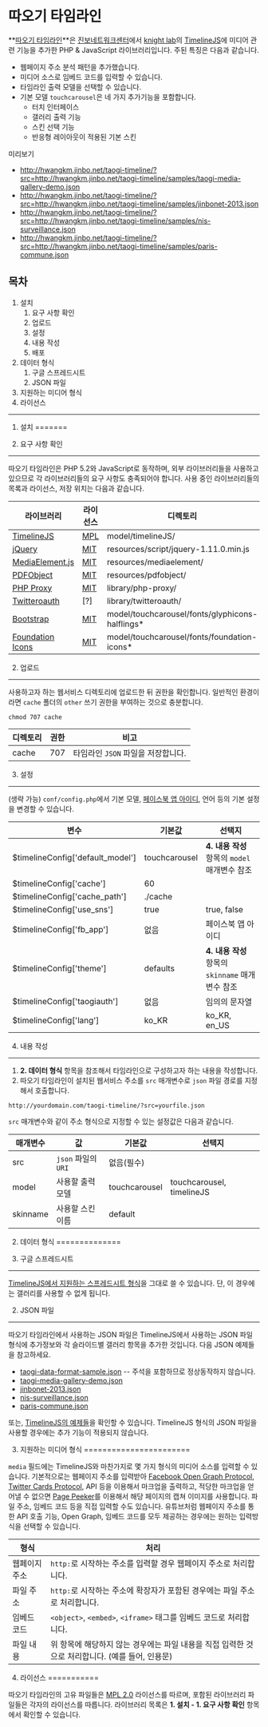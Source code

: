 따오기 타임라인
===============

**[따오기 타임라인][repository-taogi-timeline]**은 [진보네트워크센터][jinbonet]에서 [knight lab][knightlab]의 [TimelineJS][repository-timelinejs]에 미디어 관련 기능을 추가한 PHP & JavaScript 라이브러리입니다. 주된 특징은 다음과 같습니다.

* 웹페이지 주소 분석 패턴을 추가했습니다.
* 미디어 소스로 임베드 코드를 입력할 수 있습니다.
* 타임라인 출력 모델을 선택할 수 있습니다.
* 기본 모델 `touchcarousel`은 네 가지 추가기능을 포함합니다.
  * 터치 인터페이스
  * 갤러리 출력 기능
  * 스킨 선택 기능
  * 반응형 레이아웃이 적용된 기본 스킨

미리보기

* <http://hwangkm.jinbo.net/taogi-timeline/?src=http://hwangkm.jinbo.net/taogi-timeline/samples/taogi-media-gallery-demo.json>
* <http://hwangkm.jinbo.net/taogi-timeline/?src=http://hwangkm.jinbo.net/taogi-timeline/samples/jinbonet-2013.json>
* <http://hwangkm.jinbo.net/taogi-timeline/?src=http://hwangkm.jinbo.net/taogi-timeline/samples/nis-surveillance.json>
* <http://hwangkm.jinbo.net/taogi-timeline/?src=http://hwangkm.jinbo.net/taogi-timeline/samples/paris-commune.json>

목차
----------------------

1.  설치
    1.  요구 사항 확인
    2.  업로드
    3.  설정
    4.  내용 작성
    5.  배포
2.  데이터 형식
    1.  구글 스프레드시트
    2.  JSON 파일
3.  지원하는 미디어 형식
4.  라이선스

--------------------------------------------------------------------------------

1. 설치
=======

1. 요구 사항 확인
-----------------

따오기 타임라인은 PHP 5.2와 JavaScript로 동작하며, 외부 라이브러리들을 사용하고 있으므로 각 라이브러리들의 요구 사항도 충족되어야 합니다. 사용 중인 라이브러리들의 목록과 라이선스, 저장 위치는 다음과 같습니다.

| 라이브러리                                        | 라이선스              | 디렉토리                                          |
|---------------------------------------------------|-----------------------|---------------------------------------------------|
| [TimelineJS][repository-timelinejs]               | [MPL][license-mpl]    | model/timelineJS/                                 |
| [jQuery][repository-jquery]                       | [MIT][license-mit]    | resources/script/jquery-1.11.0.min.js             |
| [MediaElement.js][repository-mediaelement]        | [MIT][license-mit]    | resources/mediaelement/                           |
| [PDFObject][repository-pdfobject]                 | [MIT][license-mit]    | resources/pdfobject/                              |
| [PHP Proxy][repository-php-proxy]                 | [MIT][license-mit]    | library/php-proxy/                                |
| [Twitteroauth][repository-twitteroauth]           | [?]                   | library/twitteroauth/                             |
| [Bootstrap][repository-bootstrap]                 | [MIT][license-mit]    | model/touchcarousel/fonts/glyphicons-halflings*   |
| [Foundation Icons][repository-foundation-icons]   | [MIT][license-mit]    | model/touchcarousel/fonts/foundation-icons*       |

2. 업로드
---------

사용하고자 하는 웹서비스 디렉토리에 업로드한 뒤 권한을 확인합니다. 일반적인 환경이라면 `cache` 폴더의 `other` 쓰기 권한을 부여하는 것으로 충분합니다.

~~~~
chmod 707 cache
~~~~

| 디렉토리  | 권한  | 비고                                  |
|-----------|-------|---------------------------------------|
| cache     | 707   | 타임라인 `JSON` 파일을 저장합니다.    |


3. 설정
-------

(생략 가능) `conf/config.php`에서 기본 모델, [페이스북 앱 아이디][resource-facebook-app], 언어 등의 기본 설정을 변경할 수 있습니다.

| 변수                                  | 기본값            | 선택지                                            |
|---------------------------------------|-------------------|---------------------------------------------------|
| $timelineConfig['default_model']      | touchcarousel     | **4. 내용 작성** 항목의 `model` 매개변수 참조     |
| $timelineConfig['cache']              | 60                |                                                   |
| $timelineConfig['cache_path']         | ./cache           |                                                   |
| $timelineConfig['use_sns']            | true              | true, false                                       |
| $timelineConfig['fb_app']             | 없음              | 페이스북 앱 아이디                                |
| $timelineConfig['theme']              | defaults          | **4. 내용 작성** 항목의 `skinname` 매개변수 참조  |
| $timelineConfig['taogiauth']          | 없음              | 임의의 문자열                                     |
| $timelineConfig['lang']               | ko_KR             | ko_KR, en_US                                      |

4. 내용 작성
------------

1.  **2. 데이터 형식** 항목을 참조해서 타임라인으로 구성하고자 하는 내용을 작성합니다.
2.  따오기 타임라인이 설치된 웹서비스 주소를 `src` 매개변수로 `json` 파일 경로를 지정해서 호출합니다.

~~~~
http://yourdomain.com/taogi-timeline/?src=yourfile.json
~~~~

`src` 매개변수와 같이 주소 형식으로 지정할 수 있는 설정값은 다음과 같습니다.

| 매개변수      | 값                    | 기본값            | 선택지                        |
|---------------|-----------------------|-------------------|-------------------------------|
| src           | `json` 파일의 `URI`   | 없음(필수)        |                               |
| model         | 사용할 출력 모델      | touchcarousel     | touchcarousel, timelineJS     |
| skinname      | 사용할 스킨 이름      | default           |                               |

2. 데이터 형식
==============

1. 구글 스프레드시트
--------------------

[TimelineJS에서 지원하는 스프레드시트 형식][resource-timelinejs-spreadsheet-template]을 그대로 쓸 수 있습니다. 단, 이 경우에는 갤러리를 사용할 수 없게 됩니다.

2. JSON 파일
------------

따오기 타임라인에서 사용하는 JSON 파일은 TimelineJS에서 사용하는 JSON 파일 형식에 추가정보와 각 슬라이드별 갤러리 항목을 추가한 것입니다. 다음 JSON 예제들을 참고하세요.

* [taogi-data-format-sample.json](samples/taogi-data-format-sample.json) -- 주석을 포함하므로 정상동작하지 않습니다.
* [taogi-media-gallery-demo.json](samples/taogi-media-gallery-demo.json)
* [jinbonet-2013.json](samples/jinbonet-2013.json)
* [nis-surveillance.json](samples/nis-surveillance.json)
* [paris-commune.json](samples/paris-commune.json)

또는, [TimelineJS의 예제들](//githubm.com/NUKnightLab/TimelineJS/examples/)을 확인할 수 있습니다. TimelineJS 형식의 JSON 파일을 사용할 경우에는 추가 기능이 적용되지 않습니다.

3. 지원하는 미디어 형식
=======================

`media` 필드에는 TimelineJS와 마찬가지로 몇 가지 형식의 미디어 소스를 입력할 수 있습니다. 기본적으로는 웹페이지 주소를 입력받아 [Facebook Open Graph Protocol][resource-og], [Twitter Cards Protocol][resource-twittercards], API 등을 이용해서 마크업을 출력하고, 적당한 마크업을 얻어낼 수 없으면 [Page Peeker][resource-pagepeeker]를 이용해서 해당 페이지의 캡쳐 이미지를 사용합니다. 파일 주소, 임베드 코드 등을 직접 입력할 수도 있습니다. 유튜브처럼 웹페이지 주소를 통한 API 호출 기능, Open Graph, 임베드 코드를 모두 제공하는 경우에는 원하는 입력방식을 선택할 수 있습니다.

| 형식          | 처리                                                                                              |
|---------------|---------------------------------------------------------------------------------------------------|
| 웹페이지 주소 | `http:`로 시작하는 주소를 입력할 경우 웹페이지 주소로 처리합니다.                                 |
| 파일 주소     | `http:`로 시작하는 주소에 확장자가 포함된 경우에는 파일 주소로 처리합니다.                        |
| 임베드 코드   | `<object>`, `<embed>`, `<iframe>` 태그를 임베드 코드로 처리합니다.                                |
| 파일 내용     | 위 항목에 해당하지 않는 경우에는 파일 내용을 직접 입력한 것으로 처리합니다. (예를 들어, 인용문)   |

4. 라이선스
===========

따오기 타임라인의 고유 파일들은 [MPL 2.0][license-mpl] 라이선스를 따르며, 포함된 라이브러리 파일들은 각자의 라이선스를 따릅니다. 라이브러리 목록은 **1. 설치 - 1. 요구 사항 확인** 항목에서 확인할 수 있습니다.

[jinbonet]:     https://github.com/jinbonet
[knightlab]:    https://github.com/NUKnightLab

[resource-facebook-app]:                    https://developers.facebook.com/apps
[resource-timelinejs-spreadsheet-template]: https://drive.google.com/previewtemplate?id=0AppSVxABhnltdEhzQjQ4MlpOaldjTmZLclQxQWFTOUE&mode=public&pli=1#
[resource-og]:                              https://developers.facebook.com/docs/opengraph/
[resource-twittercards]:                    https://dev.twitter.com/docs/cards
[resource-pagepeeker]:                      http://pagepeeker.com

[repository-taogi-timeline]:    https://github.com/jinbonet/taogi-timeline
[repository-timelinejs]:        https://github.com/NUKnightLab/TimelineJS
[repository-jquery]:            https://github.com/jquery/jquery
[repository-mediaelement]:      https://github.com/johndyer/mediaelement
[repository-pdfobject]:         https://github.com/pipwerks/PDFObject
[repository-php-proxy]:         https://github.com/jenssegers/php-proxy
[repository-twitteroauth]:      https://github.com/abraham/twitteroauth
[repository-bootstrap]:         https://github.com/twbs/bootstrap
[repository-foundation-icons]:  https://github.com/zurb/foundation-icons

[license-mpl]: http://mozilla.org/MPL/2.0/
[license-mit]: http://opensource.org/licenses/MIT

